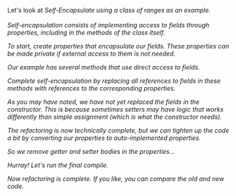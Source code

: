 Let's look at <i>Self-Encapsulate<i> using a class of ranges as an example.<br/><br/>Self-encapsulation consists of implementing access to fields through properties, including in the methods of the class itself.

To start, create properties that encapsulate our fields. These properties can be made private if external access to them is not needed.

Our example has several methods that use direct access to fields.

Complete self-encapsulation by replacing all references to fields in these methods with references to the corresponding properties.

As you may have noted, we have not yet replaced the fields in the constructor. This is because sometimes setters may have logic that works differently than simple assignment (which is what the constructor needs).

The refactoring is now technically complete, but we can tighten up the code a bit by converting our properties to <i>auto-implemented properties</i>.

So we remove getter and setter bodies in the properties…

Hurray! Let's run the final compile.

Now refactoring is complete. If you like, you can compare the old and new code.